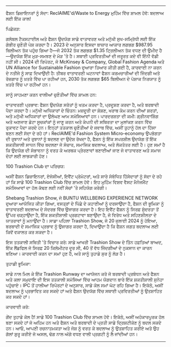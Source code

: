 ---

ਫੈਸ਼ਨ ਡਿਜ਼ਾਇਨਰਾਂ ਨੂੰ ਸੱਦਾ: ReclAIME'd/Waste to Energy ਮੁਹਿੰਮ ਵਿੱਚ ਸ਼ਾਮਲ ਹੋਵੋ: ਬਦਲਾਅ ਲਈ ਇੱਕ ਕਾਲ!

ਪਿਛੋਕੜ:

ਗਲੋਬਲ ਟੈਕਸਟਾਈਲ ਅਤੇ ਫੈਸ਼ਨ ਉਦਯੋਗ ਸਾਡੇ ਵਾਤਾਵਰਣ ਅਤੇ ਮਨੁੱਖੀ ਸੁਖ-ਸਮ੍ਰਿੱਧੀ ਲਈ ਇੱਕ ਗੰਭੀਰ ਚੁਣੌਤੀ ਪੇਸ਼ ਕਰਦਾ ਹੈ। 2023 ਦੇ ਅਨੁਸਾਰ ਇਸਦਾ ਬਾਜ਼ਾਰ ਆਕਾਰ ਲਗਭਗ $987.95 ਬਿਲੀਅਨ ਤੱਕ ਪਹੁੰਚ ਗਿਆ ਹੈ—ਜੋ 2032 ਤੱਕ ਲਗਭਗ $1.35 ਟ੍ਰਿਲੀਅਨ ਤੱਕ ਵਧਣ ਦੀ ਉਮੀਦ ਹੈ—ਉਦਯੋਗ ਇੱਕ ਮੁੜ-ਸਮਝਣ ਦੇ ਮੋੜ 'ਤੇ ਹੈ। ਸਥਾਈ ਪ੍ਰਵਿਰਤੀਆਂ ਦੀ ਜਰੂਰਤ ਕਦੇ ਵੀ ਇੰਨੀ ਵੱਡੀ ਨਹੀਂ ਸੀ। 2024 ਦੀ ਰਿਪੋਰਟ, ਜੋ McKinsey & Company, Global Fashion Agenda ਅਤੇ UN Alliance for Sustainable Fashion ਦੁਆਰਾ ਤਿਆਰ ਕੀਤੀ ਗਈ ਹੈ, ਕਾਰਵਾਈ ਨਾ ਕਰਨ ਦੇ ਨਤੀਜੇ ਨੂੰ ਸਾਫ਼ ਦਿਖਾਉਂਦੀ ਹੈ: ਤੀਬਰ ਵਾਤਾਵਰਣੀ ਘਟਨਾਵਾਂ ਫੈਸ਼ਨ ਕਰਮਚਾਰੀਆਂ ਦੀ ਜਿੰਦਗੀ ਅਤੇ ਰੋਜ਼ਗਾਰ ਨੂੰ ਖ਼ਤਰੇ ਵਿੱਚ ਪਾ ਰਹੀਆਂ ਹਨ, 2030 ਤੱਕ ਲਗਭਗ $65 ਬਿਲੀਅਨ ਦੇ ਪੋਸ਼ਾਕ ਨਿਰਯਾਤ ਨੂੰ ਖ਼ਤਰੇ ਵਿੱਚ ਪਾ ਰਹੀਆਂ ਹਨ।

ਸਾਨੂੰ ਸਾਹਮਣਾ ਕਰਨ ਵਾਲੀਆਂ ਚੁਣੌਤੀਆਂ ਵਿੱਚ ਸ਼ਾਮਲ ਹਨ:

ਵਾਤਾਵਰਣੀ ਪ੍ਰਭਾਵ: ਫੈਸ਼ਨ ਉਦਯੋਗ ਸਰੋਤਾਂ ਨੂੰ ਖਤਮ ਕਰਦਾ ਹੈ, ਪ੍ਰਦੂਸ਼ਣ ਕਰਦਾ ਹੈ, ਅਤੇ ਬਰਬਾਦੀ ਪੈਦਾ ਕਰਦਾ ਹੈ।
ਮਨੁੱਖੀ ਅਧਿਕਾਰਾਂ ਦੇ ਚਿੰਤਨ: ਮਜ਼ਦੂਰੀ ਦਾ ਸ਼ੋਸ਼ਣ, ਖਰਾਬ ਕੰਮ ਕਰਨ ਦੀਆਂ ਸ਼ਰਤਾਂ, ਅਤੇ ਮਨੁੱਖੀ ਅਧਿਕਾਰਾਂ ਦਾ ਉਲੰਘਣ ਆਮ ਸਮੱਸਿਆਵਾਂ ਹਨ।
ਪਾਰਦਰਸ਼ਤਾ ਦੀ ਕਮੀ: ਗ੍ਰੀਨਵਾਸ਼ਿੰਗ ਅਤੇ ਅਣਜਾਣ ਡੇਟਾ ਸੂਚਕਾਂਕਾਂ ਨੂੰ ਜਾਣੂ ਕਰਨ ਅਤੇ ਕੰਪਨੀ ਦੀ ਸਥਿਰਤਾ ਦਾ ਮੁਲਾਂਕਣ ਕਰਨ ਵਿੱਚ ਰੁਕਾਵਟ ਪੈਦਾ ਕਰਦੇ ਹਨ।
ਇਨ੍ਹਾਂ ਤਤਕਾਲ ਚੁਣੌਤੀਆਂ ਦੇ ਜਵਾਬ ਵਿੱਚ, ਅਸੀਂ ਤੁਹਾਨੂੰ ਹੱਲ ਦਾ ਹਿੱਸਾ ਬਣਨ ਲਈ ਸੱਦਾ ਦੇ ਰਹੇ ਹਾਂ। ReclAIME'd Fashion System Micro-economy ਉਪਭੋਗਤਾ ਦੀ ਰੁਝਾਨਾਂ ਅਤੇ ਰੁਝਾਨਾਂ ਨੂੰ ਬਦਲਣ ਦਾ ਉਦੇਸ਼ ਰੱਖਦਾ ਹੈ, ਫੈਸ਼ਨ ਨੂੰ ਇੱਕ ਸਪਰਸ਼ੀਲ ਉਦਯੋਗ ਤੋਂ ਇੱਕ ਸ਼ਕਤੀਸ਼ਾਲੀ ਸਾਧਨ ਵਿੱਚ ਬਦਲਣਾ ਜੋ ਸੰਚਾਰ, ਸਮਾਜਿਕ ਬਦਲਾਅ, ਅਤੇ ਲੋਕਤੰਤਰ ਲਈ ਹੈ। ਹੁਣ ਸਮਾਂ ਹੈ ਕਿ ਉਦਯੋਗ ਦੀ ਸੰਭਾਵਨਾ ਨੂੰ ਵਰਤ ਕੇ ਅਰਥਕ ਪ੍ਰੇਰਣਾਵਾਂ ਬਣਾਈਆਂ ਜਾਣ ਜੋ ਵਾਤਾਵਰਣ ਅਤੇ ਸਮਾਜ ਦੋਹਾਂ ਲਈ ਲਾਭਕਾਰੀ ਹੋਣ।

100 Trashion Club ਦਾ ਪਰਿਚਯ:

ਅਸੀਂ ਫੈਸ਼ਨ ਡਿਜ਼ਾਇਨਰਾਂ, ਏਜੰਸੀਆਂ, ਇਵੈਂਟ ਪ੍ਰੋਮੋਟਰਾਂ, ਅਤੇ ਸਾਰੇ ਸੰਬੰਧਿਤ ਹਿੱਸੇਦਾਰਾਂ ਨੂੰ ਸੱਦਾ ਦੇ ਰਹੇ ਹਾਂ ਕਿ ਸਾਡੇ 100 Trashion Club ਵਿੱਚ ਸ਼ਾਮਲ ਹੋਵੋ। ਇਹ ਮੁਹਿੰਮ ਵਿਸ਼ਵ ਵੈਸਟ ਮੈਨੇਜਮੈਂਟ ਸਮੱਸਿਆਵਾਂ ਦਾ ਹੱਲ ਕੱਢਣ ਲਈ ਨਵੀਂ ਸੋਚਾਂ 'ਤੇ ਸਹਿਯੋਗ ਕਰੇਗੀ।

Shebang Trashion Show, ਜੋ BUNTU WELLBEING EXPERIENCE NETWORK ਦੁਆਰਾ ਆਯੋਜਿਤ ਕੀਤਾ ਗਿਆ, ਵਸਤ੍ਰਾਂ ਦੇ ਪਿੱਛੇ ਦੇ ਕਹਾਣੀਆਂ ਨੂੰ ਦਰਸਾਉਂਦਾ ਹੈ, ਫੈਸ਼ਨ ਦੀ ਭੂਮਿਕਾ ਨੂੰ ਵਾਤਾਵਰਣੀ ਬਦਲਾਅ ਦੇ ਸੰਦਰਭ ਵਿੱਚ ਉਜਾਗਰ ਕਰਦਾ ਹੈ। ਇਹ ਇਵੈਂਟ ਫੈਸ਼ਨ ਨੂੰ ਸਿਰਫ਼ ਸੁੰਦਰਤਾ ਤੋਂ ਉੱਪਰ ਚੜ੍ਹਾਉਂਦਾ ਹੈ, ਇੱਕ ਸ਼ਕਤੀਸ਼ਾਲੀ ਪ੍ਰਗਟਾਵਾ ਬਣਾਉਂਦਾ ਹੈ, ਜੋ ਵਿਰੋਧ ਅਤੇ ਸਹਿਣਸ਼ੀਲਤਾ ਦੇ ਯਾਤਰਾਵਾਂ ਨੂੰ ਮਨਾਉਂਦਾ ਹੈ। ਸਾਡਾ ਪਹਿਲਾ Trashion Show, ਜੋ 20 ਜੁਲਾਈ 2024 ਨੂੰ ਹੋਇਆ, ਬਰਬਾਦੀ ਦੇ ਸਮਾਜਿਕ ਪ੍ਰਭਾਵ ਨੂੰ ਉਜਾਗਰ ਕਰਦਾ ਹੈ, ਦਿਖਾਉਂਦਾ ਹੈ ਕਿ ਫੈਸ਼ਨ ਜਗਤ ਬਦਲਾਅ ਲਈ ਕਿਵੇਂ ਵਕਾਲਤ ਕਰ ਸਕਦਾ ਹੈ।

ਇਸ ਤਤਕਾਲੀ ਸਥਿਤੀ 'ਤੇ ਵਿਚਾਰ ਕਰੋ: ਸਾਡੇ ਆਖਰੀ Trashion Show ਦੇ ਤਿੰਨ ਹਫ਼ਤਿਆਂ ਬਾਅਦ, ਇੱਕ ਲੈਂਡਫਿਲ ਜੋ ਸਿਰਫ਼ 20 ਕਿਲੋਮੀਟਰ ਦੂਰ ਸੀ, 40 ਤੋਂ ਵੱਧ ਜਿੰਦਗੀਆਂ ਦੇ ਨੁਕਸਾਨ ਦਾ ਕਾਰਨ ਬਣਿਆ। ਕਾਰਵਾਈ ਕਰਨ ਦਾ ਸਮਾਂ ਹੁਣ ਹੈ, ਅਤੇ ਸਾਨੂੰ ਤੁਹਾਡੇ ਸੁਰ ਨੂੰ ਲੋੜ ਹੈ।

ਤੁਹਾਡੀ ਭੂਮਿਕਾ:

ਸਾਡੇ ਨਾਲ ਮਿਲ ਕੇ ਇੱਕ Trashion Runway ਦਾ ਆਯੋਜਨ ਕਰੋ ਜੋ ਬਰਬਾਦੀ ਪ੍ਰਬੰਧਨ ਅਤੇ ਫੈਸ਼ਨ ਅਤੇ ਕਲਾ ਸਮੁਦਾਇ ਦੀ ਇਸ ਤਤਕਾਲੀ ਸਮੱਸਿਆ ਵਿੱਚ ਆਹਮ ਯੋਗਦਾਨ ਬਾਰੇ ਇੱਕ ਸ਼ਕਤੀਸ਼ਾਲੀ ਸੁਨੇਹਾ ਪਹੁੰਚਾਏ। IPC ਤੋਂ ਹਾਲੀਆ ਰਿਪੋਰਟਾਂ ਦੇ ਅਨੁਸਾਰ, ਸਾਡੇ ਕੋਲ ਸਮਾਂ ਘੱਟ ਰਹਿ ਗਿਆ ਹੈ। ਇਕੱਠੇ, ਅਸੀਂ ਬਦਲਾਅ ਨੂੰ ਪ੍ਰਭਾਵਿਤ ਕਰ ਸਕਦੇ ਹਾਂ ਅਤੇ ਫੈਸ਼ਨ ਉਦਯੋਗ ਵਿੱਚ ਸਥਾਈ ਪ੍ਰਵਿਰਤੀਆਂ ਨੂੰ ਉਤਸ਼ਾਹਿਤ ਕਰ ਸਕਦੇ ਹਾਂ।

ਕਾਰਵਾਈ ਕਰੋ:

ਗੇਂਦ ਤੁਹਾਡੇ ਕੋਲ ਹੈ! ਸਾਡੇ 100 Trashion Club ਵਿੱਚ ਸ਼ਾਮਲ ਹੋਵੋ। ਇਕੱਠੇ, ਅਸੀਂ ਅਹੰਕਾਰਪੂਰਕ ਹੱਲ ਬਣਾ ਸਕਦੇ ਹਾਂ ਜੋ ਅਹਿਮ ਹਨ ਅਤੇ ਫੈਸ਼ਨ ਅਤੇ ਬਰਬਾਦੀ ਦੇ ਪ੍ਰਤੀ ਸਾਡੇ ਦ੍ਰਿਸ਼ਟੀਕੋਣ ਨੂੰ ਬਦਲ ਸਕਦੇ ਹਨ। ਆਓ, ਆਪਣੀ ਰਚਨਾਤਮਕਤਾ ਅਤੇ ਜੋਸ਼ ਨੂੰ ਵਰਤ ਕੇ ਬਦਲਾਅ ਨੂੰ ਉਤਸ਼ਾਹਿਤ ਕਰੀਏ ਅਤੇ ਉਹ ਗੱਲਾਂ ਸ਼ੁਰੂ ਕਰੀਏ ਜੋ ਅਸਲ, ਢੰਗ ਨਾਲ ਅੱਗੇ ਵਧਣ ਵਾਲੀ ਪ੍ਰਗਟੀ ਨੂੰ ਲੈ ਜਾਂਦੀਆਂ ਹਨ।

---